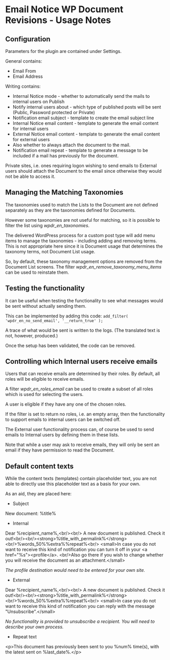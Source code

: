 # Email Notice WP Document Revisions - Usage Notes

## Configuration

Parameters for the plugin are contained under Settings.

General contains:

- Email From
- Email Address

Writing contains:

- Internal Notice mode - whether to automatically send the mails to internal users on Publish
- Notify internal users about - which type of published posts will be sent (Public, Password protected or Private)
- Notification email subject - template to create the email subject line
- Internal Notice email content - template to generate the email content for internal users  
- External Notice email content - template to generate the email content for external users
- Also whether to always attach the document to the mail.
- Notification email repeat - template to generate a message to be included if a mail has previously for the document.

Private sites, i.e. ones requiring logon wishing to send emails to External users should attach the Document to the email since otherwise they would not be able to access it.
 
## Managing the Matching Taxonomies

The taxonomies used to match the Lists to the Document are not defined separately as they are the taxonomies defined for Documents.

However some taxonomies are not useful for matching, so it is possible to filter the list using *wpdr_en_taxonomies*.

The delivered WordPress process for a custom post type will add menu items to manage the taxonomies - including adding and removing terms.
This is not appropriate here since it is Document usage that determines the taxonomy terms, not Document List usage.

So, by default, these taxonomy management options are removed from the Document List screens. The filter *wpdr_en_remove_taxonomy_menu_items* can be used to reinstate them.

## Testing the functionality

It can be useful when testing the functionality to see what messages would be sent without actually sending them.

This can be implemented by adding this code:
	`add_filter( 'wpdr_en_no_send_email', '__return_true' );`

A trace of what would be sent is written to the logs. (The translated text is not, however, produced.)

Once the setup has been validated, the code can be removed.

## Controlling which Internal users receive emails

Users that can receive emails are determined by their roles. By default, all roles will be eligible to receive emails.

A filter *wpdr_en_roles_email* can be used to create a subset of all roles which is used for selecting the users.

A user is eligible if they have any one of the chosen roles.

If the filter is set to return no roles, i.e. an empty array, then the functionality to support emails to internal users can be switched off.

The External user functionality process can, of course be used to send emails to Internal users by defining them in these lists.

Note that while a user may ask to receive emails, they will only be sent an email if they have permission to read the Document.

## Default content texts

While the content texts (templates) contain placeholder text, you are not able to directly use this placeholder text as a basis for your own.

As an aid, they are placed here:

- Subject

New document: %title%

- Internal

Dear %recipient_name%,&lt;br/&gt;&lt;br/&gt;
A new document is published. Check it out!&lt;br/&gt;&lt;br/&gt;&lt;strong&gt;%title_with_permalink%&lt;/strong&gt;&lt;br/&gt;%words_50%%extra%%repeat%&lt;br/&gt;
&lt;small&gt;In case you do not want to receive this kind of notification you can turn it off in your &lt;a href="%s"&gt;&lt;profile</a&gt;.
&lt;br/&gt;Also go there if you wish to change whether you will receive the document as an attachment.&lt;/small&gt;

*The profile destination would need to be entered for your own site.*

- External

Dear %recipient_name%,&lt;br/&gt;&lt;br/&gt;
A new document is published. Check it out!&lt;br/&gt;&lt;br/&gt;&lt;strong&gt;%title_with_permalink%&lt;/strong&gt;&lt;br/&gt;%words_50%%extra%%repeat%&lt;br/&gt;
&lt;small&gt;In case you do not want to receive this kind of notification you can reply with the message "Unsubscribe".&lt;/small&gt;

*No functionality is provided to unsubscribe a recipient. You will need to describe your own process.*

- Repeat text

&lt;p&gt;This document has previously been sent to you %num% time(s), with the latest sent on %last_date%.&lt;/p&gt;
